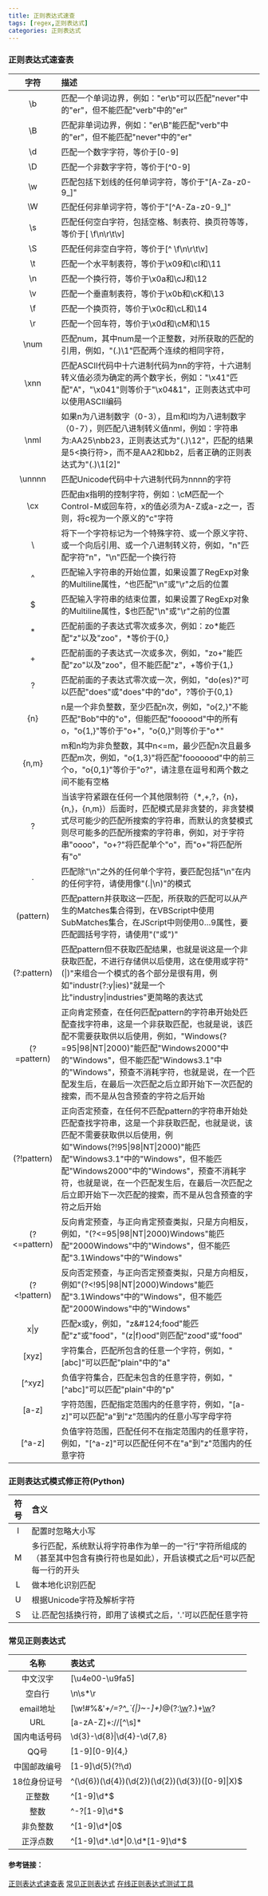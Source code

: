 ```yaml
---
title: 正则表达式速查
tags: [regex,正则表达式]
categories: 正则表达式
---
```

### 正则表达式速查表
字符 | 描述
:-: | :-
\b | 匹配一个单词边界，例如："er\b"可以匹配"never"中的"er"，但不能匹配"verb"中的"er"
\B | 匹配非单词边界，例如："er\B"能匹配"verb"中的"er"，但不能匹配"never"中的"er"
\d | 匹配一个数字字符，等价于[0-9]
\D | 匹配一个非数字字符，等价于[^0-9]
\w | 匹配包括下划线的任何单词字符，等价于"[A-Za-z0-9_]"
\W | 匹配任何非单词字符，等价于"[^A-Za-z0-9_]"
\s | 匹配任何空白字符，包括空格、制表符、换页符等等，等价于[ \f\n\r\t\v]
\S | 匹配任何非空白字符，等价于[^ \f\n\r\t\v]
\t | 匹配一个水平制表符，等价于\x09和\cI和\11
\n | 匹配一个换行符，等价于\x0a和\cJ和\12
\v | 匹配一个垂直制表符，等价于\x0b和\cK和\13
\f | 匹配一个换页符，等价于\x0c和\cL和\14
\r | 匹配一个回车符，等价于\x0d和\cM和\15
\num | 匹配num，其中num是一个正整数，对所获取的匹配的引用，例如，"(.)\1"匹配两个连续的相同字符，
\xnn | 匹配ASCII代码中十六进制代码为nn的字符，十六进制转义值必须为确定的两个数字长，例如："\x41"匹配"A"，"\x041"则等价于"\x04&1"，正则表达式中可以使用ASCII编码
\nml | 如果n为八进制数字（0-3），且m和l均为八进制数字（0-7），则匹配八进制转义值nml，例如：字符串为:AA25\nbb23，正则表达式为"(.)\12"，匹配的结果是5<换行符>，而不是AA2和bb2，后者正确的正则表达式为"(.)\1[2]"
\unnnn | 匹配Unicode代码中十六进制代码为nnnn的字符
\cx | 匹配由x指明的控制字符，例如：\cM匹配一个Control-M或回车符，x的值必须为A-Z或a-z之一，否则，将c视为一个原义的"c"字符
\  | 将下一个字符标记为一个特殊字符、或一个原义字符、或一个向后引用、或一个八进制转义符，例如，"n"匹配字符"n"，"\n"匹配一个换行符
^  | 匹配输入字符串的开始位置，如果设置了RegExp对象的Multiline属性，^也匹配"\n"或"\r"之后的位置
$ | 匹配输入字符串的结束位置，如果设置了RegExp对象的Multiline属性，$也匹配"\n"或"\r"之前的位置
* | 匹配前面的子表达式零次或多次，例如：zo*能匹配"z"以及"zoo"，*等价于{0,}
+ | 匹配前面的子表达式一次或多次，例如，"zo+"能匹配"zo"以及"zoo"，但不能匹配"z"，+等价于{1,}
? | 匹配前面的子表达式零次或一次，例如，"do(es)?"可以匹配"does"或"does"中的"do"，?等价于{0,1}
{n} | n是一个非负整数，至少匹配n次，例如，"o{2,}"不能匹配"Bob"中的"o"，但能匹配"foooood"中的所有o，"o{1,}"等价于"o+"，"o{0,}"则等价于"o*"
{n,m} | m和n均为非负整数，其中n<=m，最少匹配n次且最多匹配m次，例如，"o{1,3}"将匹配"fooooood"中的前三个o，"o{0,1}"等价于"o?"，请注意在逗号和两个数之间不能有空格
? | 当该字符紧跟在任何一个其他限制符（*,+,?，{n}，{n,}，{n,m}）后面时，匹配模式是非贪婪的，非贪婪模式尽可能少的匹配所搜索的字符串，而默认的贪婪模式则尽可能多的匹配所搜索的字符串，例如，对于字符串"oooo"，"o+?"将匹配单个"o"，而"o+"将匹配所有"o"
. | 匹配除"\n"之外的任何单个字符，要匹配包括"\n"在内的任何字符，请使用像"(.&#124;\n)"的模式
(pattern) | 匹配pattern并获取这一匹配，所获取的匹配可以从产生的Matches集合得到，在VBScript中使用SubMatches集合，在JScript中则使用$0…$9属性，要匹配圆括号字符，请使用"\("或"\)"
(?:pattern) | 匹配pattern但不获取匹配结果，也就是说这是一个非获取匹配，不进行存储供以后使用，这在使用或字符"(&#124;)"来组合一个模式的各个部分是很有用，例如"industr(?:y&#124;ies)"就是一个比"industry&#124;industries"更简略的表达式
(?=pattern) | 正向肯定预查，在任何匹配pattern的字符串开始处匹配查找字符串，这是一个非获取匹配，也就是说，该匹配不需要获取供以后使用，例如，"Windows(?=95&#124;98&#124;NT&#124;2000)"能匹配"Windows2000"中的"Windows"，但不能匹配"Windows3.1"中的"Windows"，预查不消耗字符，也就是说，在一个匹配发生后，在最后一次匹配之后立即开始下一次匹配的搜索，而不是从包含预查的字符之后开始
(?!pattern) | 正向否定预查，在任何不匹配pattern的字符串开始处匹配查找字符串，这是一个非获取匹配，也就是说，该匹配不需要获取供以后使用，例如"Windows(?!95&#124;98&#124;NT&#124;2000)"能匹配"Windows3.1"中的"Windows"，但不能匹配"Windows2000"中的"Windows"，预查不消耗字符，也就是说，在一个匹配发生后，在最后一次匹配之后立即开始下一次匹配的搜索，而不是从包含预查的字符之后开始
(?<=pattern) | 反向肯定预查，与正向肯定预查类拟，只是方向相反，例如，"(?<=95&#124;98&#124;NT&#124;2000)Windows"能匹配"2000Windows"中的"Windows"，但不能匹配"3.1Windows"中的"Windows"
(?<!pattern) | 反向否定预查，与正向否定预查类拟，只是方向相反，例如"(?<!95&#124;98&#124;NT&#124;2000)Windows"能匹配"3.1Windows"中的"Windows"，但不能匹配"2000Windows"中的"Windows"
x&#124;y | 匹配x或y，例如，"z\&#124;food"能匹配"z"或"food"，"(z&#124;f)ood"则匹配"zood"或"food"
[xyz] | 字符集合，匹配所包含的任意一个字符，例如，"[abc]"可以匹配"plain"中的"a"
[^xyz] | 负值字符集合，匹配未包含的任意字符，例如，"[^abc]"可以匹配"plain"中的"p"
[a-z] | 字符范围，匹配指定范围内的任意字符，例如，"[a-z]"可以匹配"a"到"z"范围内的任意小写字母字符
[^a-z] | 负值字符范围，匹配任何不在指定范围内的任意字符，例如，"[^a-z]"可以匹配任何不在"a"到"z"范围内的任意字符

### 正则表达式模式修正符(Python)
符号 | 含义
:-: | :-
I   | 配置时忽略大小写
M   | 多行匹配，系统默认将字符串作为单一的一"行"字符所组成的（甚至其中包含有换行符也是如此），开启该模式之后^可以匹配每一行的开头
L   | 做本地化识别匹配
U   | 根据Unicode字符及解析字符
S   | 让.匹配包括换行符，即用了该模式之后，'.'可以匹配任意字符

### 常见正则表达式
名称 | 表达式
:-: | :-
中文汉字 | [\u4e00-\u9fa5]
空白行  | \n\s*\r
email地址 | [\w!#$%&'*+/=?^_`{&#124;}~-]+(?:\.[\w!#$%&'*+/=?^_`{&#124;}~-]+)*@(?:[\w](?:[\w-]*[\w])?\.)+[\w](?:[\w-]*[\w])?
URL | [a-zA-Z]+:\/\/[^\s]*
国内电话号码 | \d{3}-\d{8}&#124;\d{4}-\d{7,8}
QQ号 | [1-9][0-9]{4,}
中国邮政编号 | [1-9]\d{5}(?!\d)
18位身份证号 | ^(\d{6})(\d{4})(\d{2})(\d{2})(\d{3})([0-9]&#124;X)$
正整数 | ^[1-9]\d*$
整数 | ^-?[1-9]\d*$
非负整数 | ^[1-9]\d*&#124;0$
正浮点数 | ^[1-9]\d*\.\d*&#124;0\.\d*[1-9]\d*$

#### 参考链接：
[正则表达式速查表](http://www.jb51.net/shouce/jquery/regexp.html)
[常见正则表达式](https://www.cnblogs.com/lxh1197412986/p/6753031.html)
[在线正则表达式测试工具](http://tool.oschina.net/regex/?optionGlobl=global#)

